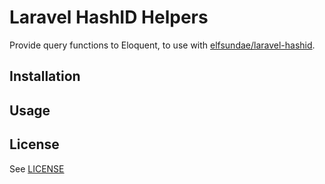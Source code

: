 # Laravel HashID Helpers

Provide query functions to Eloquent, to use with [elfsundae/laravel-hashid](elfsundae/laravel-hashid).

## Installation

## Usage

## License
See [LICENSE](LICENSE)


